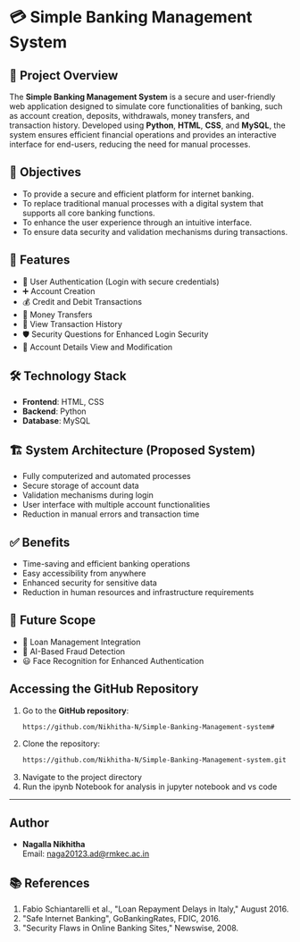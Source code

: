 # 💳 Simple Banking Management System

## 📌 Project Overview

The **Simple Banking Management System** is a secure and user-friendly web application designed to simulate core functionalities of banking, such as account creation, deposits, withdrawals, money transfers, and transaction history. Developed using **Python**, **HTML**, **CSS**, and **MySQL**, the system ensures efficient financial operations and provides an interactive interface for end-users, reducing the need for manual processes.

## 🎯 Objectives

- To provide a secure and efficient platform for internet banking.
- To replace traditional manual processes with a digital system that supports all core banking functions.
- To enhance the user experience through an intuitive interface.
- To ensure data security and validation mechanisms during transactions.

## 🧠 Features

- 🔐 User Authentication (Login with secure credentials)  
- ➕ Account Creation  
- 💰 Credit and Debit Transactions  
- 🔁 Money Transfers  
- 📜 View Transaction History  
- 🛡️ Security Questions for Enhanced Login Security  
- 📂 Account Details View and Modification  

## 🛠️ Technology Stack

- **Frontend**: HTML, CSS  
- **Backend**: Python  
- **Database**: MySQL  


## 🏗️ System Architecture (Proposed System)

- Fully computerized and automated processes  
- Secure storage of account data  
- Validation mechanisms during login  
- User interface with multiple account functionalities  
- Reduction in manual errors and transaction time  

## ✅ Benefits

- Time-saving and efficient banking operations  
- Easy accessibility from anywhere  
- Enhanced security for sensitive data  
- Reduction in human resources and infrastructure requirements  

## 🔮 Future Scope

- 💸 Loan Management Integration  
- 🧠 AI-Based Fraud Detection  
- 😃 Face Recognition for Enhanced Authentication

## Accessing the GitHub Repository
1. Go to the **GitHub repository**:
   ```
   https://github.com/Nikhitha-N/Simple-Banking-Management-system#
   ```
2. Clone the repository:
   ```bash
   https://github.com/Nikhitha-N/Simple-Banking-Management-system.git
   ```
3. Navigate to the project directory
4. Run the ipynb Notebook for analysis in jupyter notebook and vs code

--- 

## Author
- **Nagalla Nikhitha**  
  Email: naga20123.ad@rmkec.ac.in

## 📚 References

1. Fabio Schiantarelli et al., "Loan Repayment Delays in Italy," August 2016.  
2. "Safe Internet Banking", GoBankingRates, FDIC, 2016.  
3. "Security Flaws in Online Banking Sites," Newswise, 2008.  

 
